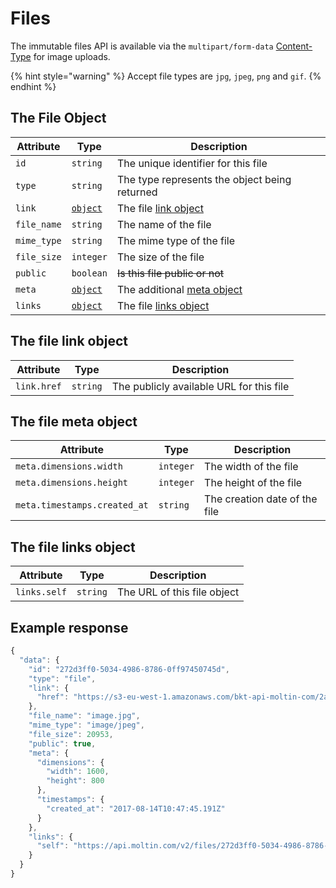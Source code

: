 # Files

The immutable files API is available via the `multipart/form-data` [Content-Type](../../basics/content-type.md#files) for image uploads.

{% hint style="warning" %}
Accept file types are `jpg`, `jpeg`, `png` and `gif`.
{% endhint %}

## The File Object

| **Attribute** | **Type** | **Description** |
| --- | --- | --- |
| `id` | `string` | The unique identifier for this file |
| `type` | `string` | The type represents the object being returned |
| `link` | [`object`](./#the-file-link-object) | The file [link object](./#the-file-link-object) |
| `file_name` | `string` | The name of the file |
| `mime_type` | `string` | The mime type of the file |
| `file_size` | `integer` | The size of the file |
| `public` | `boolean` | ~~Is this file public or not~~ |
| `meta` | [`object`](./#the-file-meta-object) | The additional [meta object](./#the-file-meta-object) |
| `links` | [`object`](./#the-file-links-object) | The file [links object](./#the-file-links-object) |

## The file link object

| **Attribute** | **Type** | **Description** |
| --- | --- | --- |
| `link.href` | `string` | The publicly available URL for this file |

## The file meta object

| **Attribute** | **Type** | **Description** |
| --- | --- | --- |
| `meta.dimensions.width` | `integer` | The width of the file |
| `meta.dimensions.height` | `integer` | The height of the file |
| `meta.timestamps.created_at` | `string` | The creation date of the file |

## The file links object

| **Attribute** | **Type** | **Description** |
| --- | --- | --- |
| `links.self` | `string` | The URL of this file object |

## Example response

```javascript
{
  "data": {
    "id": "272d3ff0-5034-4986-8786-0ff97450745d",
    "type": "file",
    "link": {
      "href": "https://s3-eu-west-1.amazonaws.com/bkt-api-moltin-com/2a85964e-cb3d-482a-ab02-0f0e47ab5662/273d3ff0-5034-4986-8786-0ff97450745.jpg"
    },
    "file_name": "image.jpg",
    "mime_type": "image/jpeg",
    "file_size": 20953,
    "public": true,
    "meta": {
      "dimensions": {
        "width": 1600,
        "height": 800
      },
      "timestamps": {
        "created_at": "2017-08-14T10:47:45.191Z"
      }
    },
    "links": {
      "self": "https://api.moltin.com/v2/files/272d3ff0-5034-4986-8786-0ff97450745d"
    }
  }
}
```

